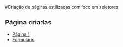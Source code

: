 #Criação de páginas estilizadas com foco em seletores

## Página criadas

- [Página 1](./pagina1.html)
- [Formulário](./formulario.html)